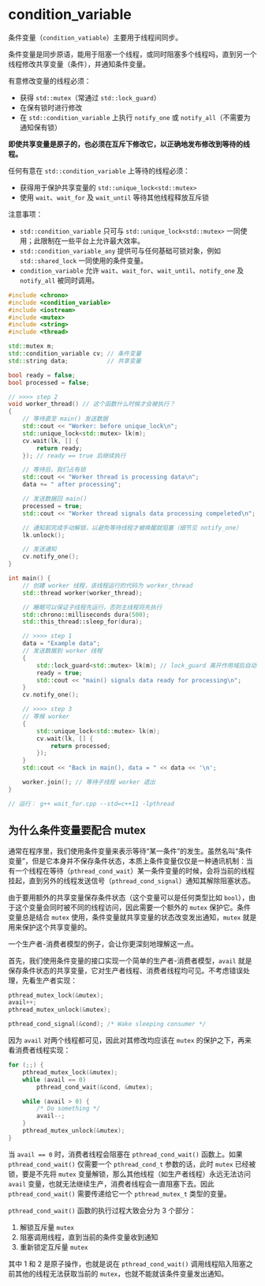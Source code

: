 # condition_variable

条件变量（`condition_vatiable`）主要用于线程间同步。

条件变量是同步原语，能用于阻塞一个线程，或同时阻塞多个线程吗，直到另一个线程修改共享变量（条件），并通知条件变量。

有意修改变量的线程必须：

- 获得 `std::mutex`（常通过 `std::lock_guard`）
- 在保有锁时进行修改
- 在 `std::condition_variable` 上执行 `notify_one` 或 `notify_all`（不需要为通知保有锁）

**即使共享变量是原子的，也必须在互斥下修改它，以正确地发布修改到等待的线程。**

任何有意在 `std::condition_variable` 上等待的线程必须：

- 获得用于保护共享变量的 `std::unique_lock<std::mutex>`
- 使用 `wait`、`wait_for` 及 `wait_until` 等待其他线程释放互斥锁

注意事项：

- `std::condition_variable` 只可与 `std::unique_lock<std::mutex>` 一同使用；此限制在一些平台上允许最大效率。
- `std::condition_variable_any` 提供可与任何基础可锁对象，例如 `std::shared_lock` 一同使用的条件变量。
- `condition_variable` 允许 `wait`、`wait_for`、`wait_until`、`notify_one` 及 `notify_all` 被同时调用。

```cpp
#include <chrono>
#include <condition_variable>
#include <iostream>
#include <mutex>
#include <string>
#include <thread>

std::mutex m;
std::condition_variable cv; // 条件变量
std::string data;           // 共享变量

bool ready = false;
bool processed = false;

// >>>> step 2
void worker_thread() // 这个函数什么时候才会被执行？
{
    // 等待直至 main() 发送数据
    std::cout << "Worker: before unique_lock\n";
    std::unique_lock<std::mutex> lk(m);
    cv.wait(lk, [] {
        return ready;
    }); // ready == true 后继续执行

    // 等待后，我们占有锁
    std::cout << "Worker thread is processing data\n";
    data += " after processing";

    // 发送数据回 main()
    processed = true;
    std::cout << "Worker thread signals data processing compeleted\n";

    // 通知前完成手动解锁，以避免等待线程才被唤醒就阻塞（细节见 notify_one）
    lk.unlock();

    // 发送通知
    cv.notify_one();
}

int main() {
    // 创建 worker 线程，该线程运行的代码为 worker_thread
    std::thread worker(worker_thread);

    // 睡眠可以保证子线程先运行，否则主线程将先执行
    std::chrono::milliseconds dura(500);
    std::this_thread::sleep_for(dura);

    // >>>> step 1
    data = "Example data";
    // 发送数据到 worker 线程
    {
        std::lock_guard<std::mutex> lk(m); // lock_guard 离开作用域后自动解锁
        ready = true;
        std::cout << "main() signals data ready for processing\n";
    }
    cv.notify_one();

    // >>>> step 3
    // 等候 worker
    {
        std::unique_lock<std::mutex> lk(m);
        cv.wait(lk, [] {
            return processed;
        });
    }
    std::cout << "Back in main(), data = " << data << '\n';

    worker.join(); // 等待子线程 worker 退出
}

// 运行： g++ wait_for.cpp --std=c++11 -lpthread
```

## 为什么条件变量要配合 mutex


通常在程序里，我们使用条件变量来表示等待“某一条件”的发生。虽然名叫“条件变量”，但是它本身并不保存条件状态，本质上条件变量仅仅是一种通讯机制：当有一个线程在等待（`pthread_cond_wait`）某一条件变量的时候，会将当前的线程挂起，直到另外的线程发送信号（`pthread_cond_signal`）通知其解除阻塞状态。

由于要用额外的共享变量保存条件状态（这个变量可以是任何类型比如 `bool`），由于这个变量会同时被不同的线程访问，因此需要一个额外的 `mutex` 保护它。条件变量总是结合 `mutex` 使用，条件变量就共享变量的状态改变发出通知，`mutex` 就是用来保护这个共享变量的。

一个生产者-消费者模型的例子，会让你更深刻地理解这一点。

首先，我们使用条件变量的接口实现一个简单的生产者-消费者模型，`avail` 就是保存条件状态的共享变量，它对生产者线程、消费者线程均可见。不考虑错误处理，先看生产者实现：

```cpp
pthread_mutex_lock(&mutex);
avail++;
pthread_mutex_unlock(&mutex);

pthread_cond_signal(&cond); /* Wake sleeping consumer */
```

因为 `avail` 对两个线程都可见，因此对其修改均应该在 `mutex` 的保护之下，再来看消费者线程实现：

```cpp
for (;;) {
    pthread_mutex_lock(&mutex);
    while (avail == 0)
        pthread_cond_wait(&cond, &mutex);

    while (avail > 0) {
        /* Do something */
        avail--;
    }
    pthread_mutex_unlock(&mutex);
}
```

当 `avail == 0` 时，消费者线程会阻塞在 `pthread_cond_wait()` 函数上。如果 `pthread_cond_wait()` 仅需要一个 `pthread_cond_t` 参数的话，此时 `mutex` 已经被锁，要是不先将 `mutex` 变量解锁，那么其他线程（如生产者线程）永远无法访问 `avail` 变量，也就无法继续生产，消费者线程会一直阻塞下去。因此 `pthread_cond_wait()` 需要传递给它一个 `pthread_mutex_t` 类型的变量。

`pthread_cond_wait()` 函数的执行过程大致会分为 3 个部分：

1. 解锁互斥量 `mutex`
2. 阻塞调用线程，直到当前的条件变量收到通知
3. 重新锁定互斥量 `mutex`

其中 1 和 2 是原子操作，也就是说在 `pthread_cond_wait()` 调用线程陷入阻塞之前其他的线程无法获取当前的 `mutex`，也就不能就该条件变量发出通知。
